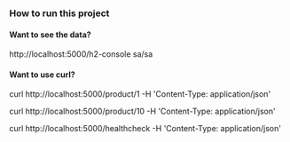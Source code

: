 ### How to run this project



#### Want to see the data?
http://localhost:5000/h2-console
sa/sa


#### Want to use curl?

curl http://localhost:5000/product/1 -H 'Content-Type: application/json'

curl http://localhost:5000/product/10 -H 'Content-Type: application/json'

curl http://localhost:5000/healthcheck -H 'Content-Type: application/json'